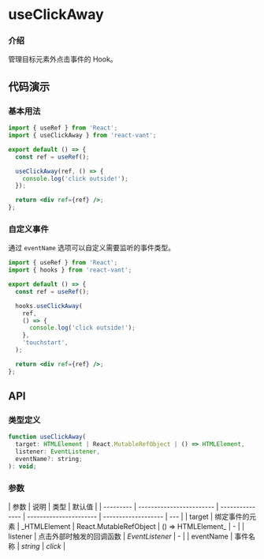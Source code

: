 # useClickAway

### 介绍

管理目标元素外点击事件的 Hook。

## 代码演示

### 基本用法

```jsx
import { useRef } from 'React';
import { useClickAway } from 'react-vant';

export default () => {
  const ref = useRef();

  useClickAway(ref, () => {
    console.log('click outside!');
  });

  return <div ref={ref} />;
};
```

### 自定义事件

通过 `eventName` 选项可以自定义需要监听的事件类型。

```jsx
import { useRef } from 'React';
import { hooks } from 'react-vant';

export default () => {
  const ref = useRef();

  hooks.useClickAway(
    ref,
    () => {
      console.log('click outside!');
    },
    'touchstart',
  );

  return <div ref={ref} />;
};
```

## API

### 类型定义

```js
function useClickAway(
  target: HTMLElement | React.MutableRefObject | () => HTMLElement,
  listener: EventListener,
  eventName?: string;
): void;
```

### 参数

| 参数      | 说明                     | 类型            | 默认值                 |
| --------- | ------------------------ | --------------- | ---------------------- | ------------------- | --- |
| target    | 绑定事件的元素           | \_HTMLElement   | React.MutableRefObject | () => HTMLElement\_ | -   |
| listener  | 点击外部时触发的回调函数 | _EventListener_ | -                      |
| eventName | 事件名称                 | _string_        | _click_                |
